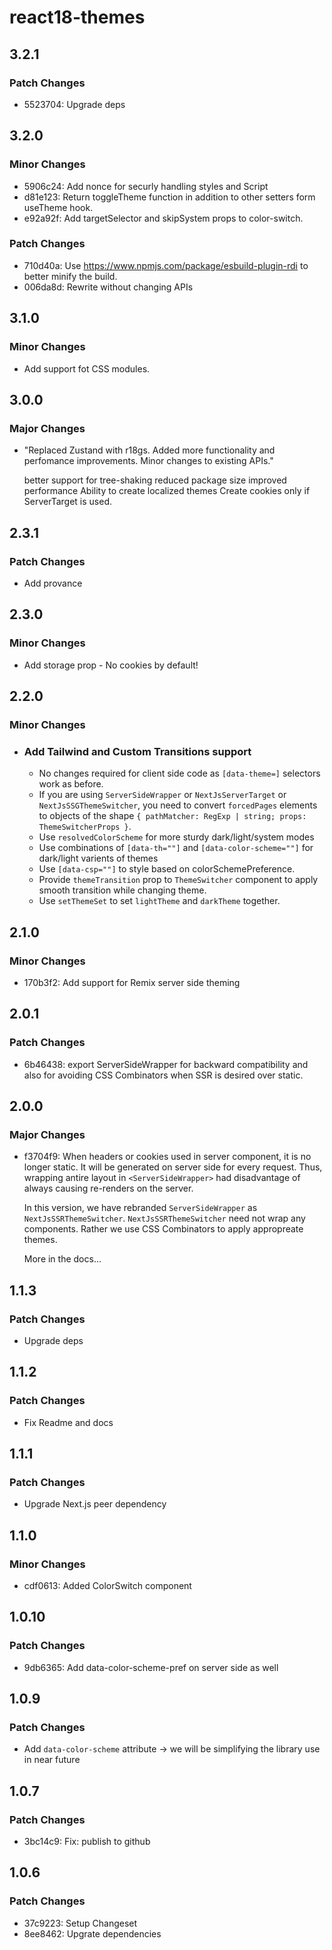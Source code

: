 # react18-themes

## 3.2.1

### Patch Changes

- 5523704: Upgrade deps

## 3.2.0

### Minor Changes

- 5906c24: Add nonce for securly handling styles and Script
- d81e123: Return toggleTheme function in addition to other setters form useTheme hook.
- e92a92f: Add targetSelector and skipSystem props to color-switch.

### Patch Changes

- 710d40a: Use https://www.npmjs.com/package/esbuild-plugin-rdi to better minify the build.
- 006da8d: Rewrite without changing APIs

## 3.1.0

### Minor Changes

- Add support fot CSS modules.

## 3.0.0

### Major Changes

- "Replaced Zustand with r18gs. Added more functionality and perfomance improvements. Minor changes to existing APIs."

  better support for tree-shaking
  reduced package size
  improved performance
  Ability to create localized themes
  Create cookies only if ServerTarget is used.

## 2.3.1

### Patch Changes

- Add provance

## 2.3.0

### Minor Changes

- Add storage prop - No cookies by default!

## 2.2.0

### Minor Changes

- ### Add Tailwind and Custom Transitions support

  - No changes required for client side code as `[data-theme=]` selectors work as before.
  - If you are using `ServerSideWrapper` or `NextJsServerTarget` or `NextJsSSGThemeSwitcher`, you need to convert `forcedPages` elements to objects of the shape `{ pathMatcher: RegExp | string; props: ThemeSwitcherProps }`.
  - Use `resolvedColorScheme` for more sturdy dark/light/system modes
  - Use combinations of `[data-th=""]` and `[data-color-scheme=""]` for dark/light varients of themes
  - Use `[data-csp=""]` to style based on colorSchemePreference.
  - Provide `themeTransition` prop to `ThemeSwitcher` component to apply smooth transition while changing theme.
  - Use `setThemeSet` to set `lightTheme` and `darkTheme` together.

## 2.1.0

### Minor Changes

- 170b3f2: Add support for Remix server side theming

## 2.0.1

### Patch Changes

- 6b46438: export ServerSideWrapper for backward compatibility and also for avoiding CSS Combinators when SSR is desired over static.

## 2.0.0

### Major Changes

- f3704f9: When headers or cookies used in server component, it is no longer static. It will be generated on server side for every request. Thus, wrapping antire layout in `<ServerSideWrapper>` had disadvantage of always causing re-renders on the server.

  In this version, we have rebranded `ServerSideWrapper` as `NextJsSSRThemeSwitcher`. `NextJsSSRThemeSwitcher` need not wrap any components. Rather we use CSS Combinators to apply appropreate themes.

  More in the docs...

## 1.1.3

### Patch Changes

- Upgrade deps

## 1.1.2

### Patch Changes

- Fix Readme and docs

## 1.1.1

### Patch Changes

- Upgrade Next.js peer dependency

## 1.1.0

### Minor Changes

- cdf0613: Added ColorSwitch component

## 1.0.10

### Patch Changes

- 9db6365: Add data-color-scheme-pref on server side as well

## 1.0.9

### Patch Changes

- Add `data-color-scheme` attribute -> we will be simplifying the library use in near future

## 1.0.7

### Patch Changes

- 3bc14c9: Fix: publish to github

## 1.0.6

### Patch Changes

- 37c9223: Setup Changeset
- 8ee8462: Upgrate dependencies
